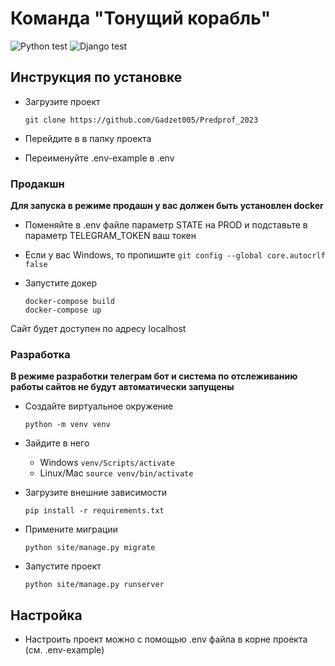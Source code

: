 # Команда **"Тонущий корабль"**

![Python test](https://github.com/Gadzet005/Predprof_2023/actions/workflows/python.yml/badge.svg)
![Django test](https://github.com/Gadzet005/Predprof_2023/actions/workflows/django.yml/badge.svg)

## Инструкция по установке
- Загрузите проект

  ```
  git clone https://github.com/Gadzet005/Predprof_2023
  ```
  
- Перейдите в в папку проекта

- Переименуйте .env-example в .env

### Продакшн
**Для запуска в режиме продашн у вас должен быть установлен docker**
- Поменяйте в .env файле параметр STATE на PROD и подставьте в параметр TELEGRAM_TOKEN ваш токен
- Если у вас Windows, то пропишите ``` git config --global core.autocrlf false ```
- Запустите докер

  ```
  docker-compose build
  docker-compose up
  ```
Сайт будет доступен по адресу localhost

### Разработка
**В режиме разработки телеграм бот и система по отслеживанию работы сайтов не будут автоматически запущены**

- Создайте виртуальное окружение

  ```
  python -m venv venv
  ```

- Зайдите в него

  - Windows
  ```venv/Scripts/activate```
  - Linux/Mac
  ```source venv/bin/activate```

- Загрузите внешние зависимости

  ```
  pip install -r requirements.txt
  ```
 
- Примените миграции

  ```
  python site/manage.py migrate
  ```
 
- Запустите проект

  ```
  python site/manage.py runserver
  ```

## Настройка
- Настроить проект можно с помощью .env файла в корне проекта (см. .env-example)
